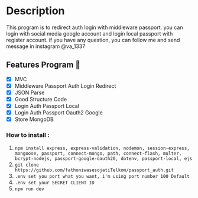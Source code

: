 # Description

This program is to redirect auth login with middleware passport. you can login with social media google account and login local passport with register account. if you have any question, you can follow me and send message in instagram @va_1337

## Features Program 🚀 

- [x] MVC
- [x] Middleware Passport Auth Login Redirect
- [x] JSON Parse
- [x] Good Structure Code
- [x] Login Auth Passport Local
- [x] Login Auth Passport Oauth2 Google
- [x] Store MongoDB

### How to install :

1. `npm install express, express-validation, nodemon, session-express, mongoose, passport, connect-mongo, path, connect-flash, multer, bcrypt-nodejs, passport-google-oauth20, dotenv, passport-local, ejs`
2. `git clone https://github.com/fathoniwasesojatiTelkom/passport_auth.git`
3. `.env set you port what you want, i'm using port number 100 Default`
4. `.env set your SECRET CLIENT ID`
5. `npm run dev`

